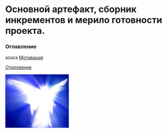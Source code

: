 # Основной артефакт, сборник инкрементов и мерило готовности проекта.

### Оглавление
azaza
[Мотивация](Мотивация.md)

[Откровение](Откровение.md)


![asd](../Images/angel.png)
